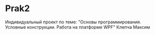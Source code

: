 #  Prak2
 Индивидуальный проект по теме: "Основы программирования. Условные конструкции. Работа на платформе WPF" Клепча Максим
